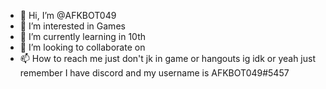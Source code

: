 - 👋 Hi, I’m @AFKBOT049
- 👀 I’m interested in Games
- 🌱 I’m currently learning in 10th
- 💞️ I’m looking to collaborate on 
- 📫 How to reach me just don't jk in game or hangouts ig idk or yeah just remember I have discord and my username is AFKBOT049#5457 

<!---
AFKBOT049/AFKBOT049 is a ✨ special ✨ repository because its `README.md` (this file) appears on your GitHub profile.
You can click the Preview link to take a look at your changes.
--->
